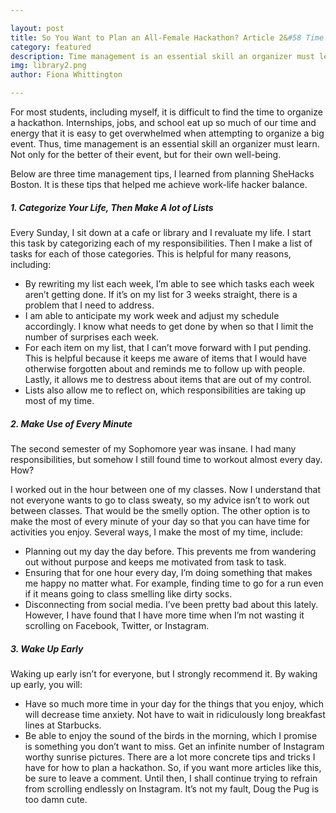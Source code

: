 ```yaml
---

layout: post
title: So You Want to Plan an All-Female Hackathon? Article 2&#58 Time Management
category: featured
description: Time management is an essential skill an organizer must learn. Not only for the better of their event, but for their own well-being.
img: library2.png
author: Fiona Whittington

---
```


For most students, including myself, it is difficult to find the time to organize a hackathon. Internships, jobs, and school eat up so much of our time and energy that it is easy to get overwhelmed when attempting to organize a big event. Thus, time management is an essential skill an organizer must learn. Not only for the better of their event, but for their own well-being.

Below are three time management tips, I learned from planning SheHacks Boston. It is these tips that helped me achieve work-life hacker balance.

##### **1. Categorize Your Life, Then Make A lot of Lists** 

Every Sunday, I sit down at a cafe or library and I revaluate my life. I start this task by categorizing each of my responsibilities. Then I make a list of tasks for each of those categories. This is helpful for many reasons, including:  

* By rewriting my list each week, I’m able to see which tasks each week aren’t getting done. If it’s on my list for 3 weeks straight, there is a problem that I need to address.
* I am able to anticipate my work week and adjust my schedule accordingly. I know what needs to get done by when so that I limit the number of surprises each week.
* For each item on my list, that I can’t move forward with I put pending. This is helpful because it keeps me aware of items that I would have otherwise forgotten about and reminds me to follow up with people. Lastly, it allows me to destress about items that are out of my control.
* Lists also allow me to reflect on, which responsibilities are taking up most of my time.

##### **2. Make Use of Every Minute** 


The second semester of my Sophomore year was insane. I had many responsibilities, but somehow I still found time to workout almost every day. How?

I worked out in the hour between one of my classes. Now I understand that not everyone wants to go to class sweaty, so my advice isn’t to work out between classes. That would be the smelly option. The other option is to make the most of every minute of your day so that you can have time for activities you enjoy. Several ways, I make the most of my time, include:

* Planning out my day the day before. This prevents me from wandering out without purpose and keeps me motivated from task to task.
* Ensuring that for one hour every day, I’m doing something that makes me happy no matter what. For example, finding time to go for a run even if it means going to class smelling like dirty socks.
* Disconnecting from social media. I’ve been pretty bad about this lately. However, I have found that I have more time when I’m not wasting it scrolling on Facebook, Twitter, or Instagram.

##### **3. Wake Up Early** 


Waking up early isn’t for everyone, but I strongly recommend it. By waking up early, you will:
* Have so much more time in your day for the things that you enjoy, which will decrease time anxiety. Not have to wait in ridiculously long breakfast lines at Starbucks.
* Be able to enjoy the sound of the birds in the morning, which I promise is something you don’t want to miss. Get an infinite number of Instagram worthy sunrise pictures.
There are a lot more concrete tips and tricks I have for how to plan a hackathon. So, if you want more articles like this, be sure to leave a comment. Until then, I shall continue trying to refrain from scrolling endlessly on Instagram. It’s not my fault, Doug the Pug is too damn cute.